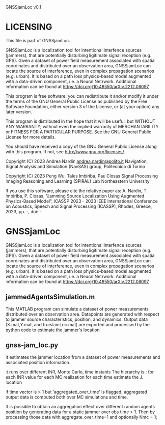 GNSSjamLoc v0.1

# LICENSING
This file is part of GNSSjamLoc. 

GNSSjamLoc is a localization tool for intentional 
interfence sources (jammers), that are potentially disturbing
ligitimate signal reception (e.g. GPS). Given a dataset of power
field measurement associated with spatial coordinates and
distributed over an observation area, GNSSjamLoc can locate the
source of interference, even in complex propagation scenarios (e.g. urban).
It is based on a path loss physics-based model augmented with 
a data-driven component, i.e. a Neural Netrwork.
Additional information can be found at https://doi.org/10.48550/arXiv.2212.08097

This program is free software: you can redistribute it and/or modify
it under the terms of the GNU General Public License as published by
the Free Software Foundation, either version 3 of the License, or
(at your option) any later version.

This program is distributed in the hope that it will be useful,
but WITHOUT ANY WARRANTY; without even the implied warranty of
MERCHANTABILITY or FITNESS FOR A PARTICULAR PURPOSE.  See the
GNU General Public License for more details.

You should have received a copy of the GNU General Public License
along with this program.  If not, see <http://www.gnu.org/licenses/>.

Copyright (C) 2023 Andrea Nardin <andrea.nardin@polito.it>
Navigation, Signal Analysis and Simulation (NavSAS) group,
Politecnico di Torino 

Copyright (C) 2023 Peng Wu, Tales Imbiriba, Pau Closas
Signal Processing Imaging Reasoning and Learning (SPIRAL) Lab
Northeastern University

If you use this software, please cite the relative paper as:
A. Nardin, T. Imbiriba, P. Closas, "Jamming Source Localization Using Augmented Physics-Based Model",
ICASSP 2023 - 2023 IEEE International Conference on Acoustics, Speech and Signal Processing (ICASSP), 
Rhodes, Greece, 2023, pp. -, doi: -.


# GNSSjamLoc

GNSSjamLoc is a localization tool for intentional 
interfence sources (jammers), that are potentially disturbing
ligitimate signal reception (e.g. GPS). Given a dataset of power
field measurement associated with spatial coordinates and
distributed over an observation area, GNSSjamLoc can locate the
source of interference, even in complex propagation scenarios (e.g. urban).
It is based on a path loss physics-based model augmented with 
a data-driven component, i.e. a Neural Netrwork.
Additional information can be found at https://doi.org/10.48550/arXiv.2212.08097

## jammedAgentsSimulation.m
This MATLAB program can simulate a dataset of power measurements distributed over an observation area.
Datapoints are generated with respect to jammer source characteristics, position, and dynamics.
Output data (X.mat,Y.mat, and trueJamLoc.mat) are exported and processed by the python code to estimate the jammer's location


## gnss-jam_loc.py
It estimates the jammer location from a dataset of power measurements and associated position information.


it runs over different INR, Monte Carlo, time instants
The hierarchy is :
	for each INR value
		for each MC realization
			for each time
				estimate the J. location


if time vector is > 1 but 'aggregated_over_time' is flagged, aggregated output data is computed both over MC simulations and time.

It is possible to obtain an aggregation effect over different random agents position by generating data for a static jammer over obs time > 1. 
Then by processing those data with aggregate_over_time=1 and optionally Nmc = 1;
